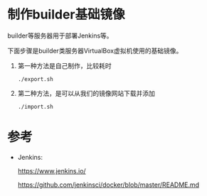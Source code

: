 # 制作builder基础镜像

  builder等服务器用于部署Jenkins等。

  下面步骤是builder类服务器VirtualBox虚拟机使用的基础镜像。

1. 第一种方法是自己制作，比较耗时
  
   ```shell
   ./export.sh
   ```

2. 第二种方法，是可以从我们的镜像网站下载并添加

   ```shell
   ./import.sh
   ```

# 参考
  
  - Jenkins: 
    
    https://www.jenkins.io/

    https://github.com/jenkinsci/docker/blob/master/README.md
